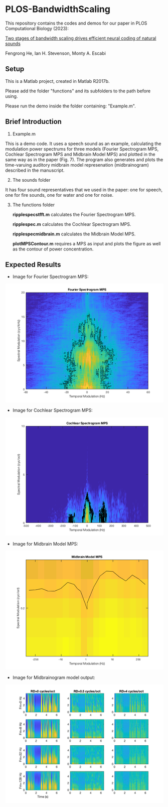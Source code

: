 # PLOS-BandwidthScaling

This repository contains the codes and demos for our paper in PLOS Computational Biology (2023): 

[Two stages of bandwidth scaling drives efficient neural coding of natural sounds](https://doi.org/10.1371/journal.pcbi.1005996)

Fengrong He, Ian H. Stevenson, Monty A. Escabi

## Setup 

This is a Matlab project, created in Matlab R2017b. 

Please add the folder "functions" and its subfolders to the path before using.

Please run the demo inside the folder containing: "Example.m".

## Brief Introduction

1. Example.m 

This is a demo code. It uses a speech sound as an example, calculating the modulation power spectrums for three models (Fourier Spectrogram MPS, Cochlear Spectrogram MPS and Midbrain Model MPS) and plotted in the same way as in the paper (Fig. 7). The program also generates and plots the time-varuing auditory midbrain model represenation (midbrainogram) described in the manuscript. 

2. The sounds folder

It has four sound representatives that we used in the paper: one for speech, one for fire sounds, one for water and one for noise. 

3. The functions folder

    **ripplespecstfft.m** calculates the Fourier Spectrogram MPS.

    **ripplespec.m** calculates the Cochlear Spectrogram MPS.

    **ripplespecmidbrain.m** calculates the Midbrain Model MPS.

    **plotMPSContour.m** requires a MPS as input and plots the figure as well as the contour of power concentration. 
    
## Expected Results
- Image for Fourier Spectrogram MPS:

![alt text](https://github.com/EscabiLab/PLOS-BandwidthScaling/blob/e49b42830315cb714a6f44f9705f074808cfc3dc/results/FourierMPS.png)

- Image for Cochlear Spectrogram MPS: 

![alt text](https://github.com/EscabiLab/PLOS-BandwidthScaling/blob/e49b42830315cb714a6f44f9705f074808cfc3dc/results/CochlearMPS.png)

- Image for Midbrain Model MPS:

![alt text](https://github.com/EscabiLab/PLOS-BandwidthScaling/blob/e49b42830315cb714a6f44f9705f074808cfc3dc/results/MidbrainMPS.png)

- Image for Midbrainogram model output:

![alt text](https://github.com/EscabiLab/PLOS-BandwidthScaling/blob/e49b42830315cb714a6f44f9705f074808cfc3dc/results/Midbrainogram.png)


